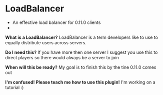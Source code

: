 # LoadBalancer
- An effective load balancer for 0.11.0 clients
- 
**What is a LoadBalancer?**
LoadBalancer is a term developers like to use to equally distribute users across servers.

**Do I need this?**
If you have more then one server I suggest you use this to direct players so there would always be a server to join

**When will this be ready?**
My goal is to finish this by the tine 0.11.0 comes out

**I'm confused! Please teach me how to use this plugin!**
I'm working on a tutorial :)
